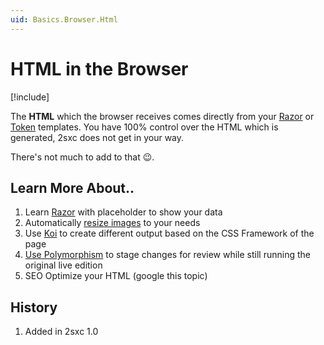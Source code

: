 ```yaml
---
uid: Basics.Browser.Html
---
```


# HTML in the Browser

[!include[](~/basics/stack/_shared-float-summary.md)]
<style>.context-box-summary .show-html { visibility: visible; } </style>

The **HTML** which the browser receives comes directly from your [Razor](xref:NetCode.Razor.Index) or [Token](xref:Basics.Server.Render.Tokens.Index) templates. 
You have 100% control over the HTML which is generated, 2sxc does not get in your way. 

There's not much to add to that 😉.

## Learn More About..

1. Learn [Razor](xref:NetCode.Razor.Index) with placeholder to show your data
1. Automatically [resize images](xref:Basics.ImageResizer.Index) to your needs
1. Use [Koi](xref:NetCode.Koi.Index) to create different output based on the CSS Framework of the page
1. [Use Polymorphism](xref:Basics.App.Polymorphism) to stage changes for review while still running the original live edition
1. SEO Optimize your HTML (google this topic)

## History

1. Added in 2sxc 1.0